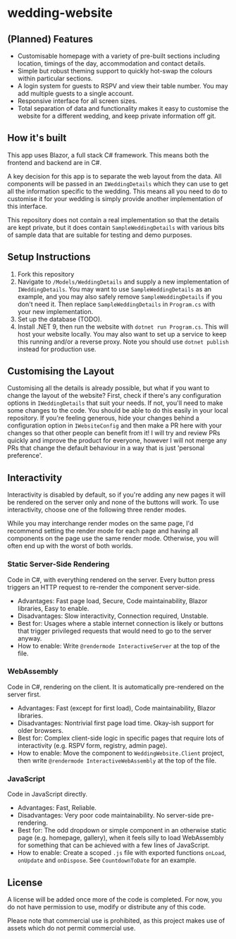 # wedding-website

## (Planned) Features

- Customisable homepage with a variety of pre-built sections including location, timings of the day, accommodation and contact details.
- Simple but robust theming support to quickly hot-swap the colours within particular sections.
- A login system for guests to RSPV and view their table number. You may add multiple guests to a single account.
- Responsive interface for all screen sizes.
- Total separation of data and functionality makes it easy to customise the website for a different wedding, and keep private information off git.

## How it's built
This app uses Blazor, a full stack C# framework. This means both the frontend and backend are in C#.

A key decision for this app is to separate the web layout from the data. All components will be passed in an `IWeddingDetails` which they can use to get all the information specific to the wedding. This means all you need to do to customise it for your wedding is simply provide another implementation of this interface.

This repository does not contain a real implementation so that the details are kept private, but it does contain `SampleWeddingDetails` with various bits of sample data that are suitable for testing and demo purposes.

## Setup Instructions

1. Fork this repository
2. Navigate to `/Models/WeddingDetails` and supply a new implementation of `IWeddingDetails`. You may want to use `SampleWeddingDetails` as an example, and you may also safely remove `SampleWeddingDetails` if you don't need it. Then replace `SampleWeddingDetails` in `Program.cs` with your new implementation.
3. Set up the database (TODO).
4. Install .NET 9, then run the website with `dotnet run Program.cs`. This will host your website locally. You may also want to set up a service to keep this running and/or a reverse proxy. Note you should use `dotnet publish` instead for production use.

## Customising the Layout
Customising all the details is already possible, but what if you want to change the layout of the website? First, check if there's any configuration options in `IWeddingDetails` that suit your needs. If not, you'll need to make some changes to the code. You should be able to do this easily in your local repository. If you're feeling generous, hide your changes behind a configuration option in `IWebsiteConfig` and then make a PR here with your changes so that other people can benefit from it! I will try and review PRs quickly and improve the product for everyone, however I will not merge any PRs that change the default behaviour in a way that is just 'personal preference'.

## Interactivity

Interactivity is disabled by default, so if you're adding any new pages it will be rendered on the server only and none of the buttons will work. To use interactivity, choose one of the following three render modes.

While you may interchange render modes on the same page, I'd recommend setting the render mode for each page and having all components on the page use the same render mode. Otherwise, you will often end up with the worst of both worlds.

### Static Server-Side Rendering

Code in C#, with everything rendered on the server. Every button press triggers an HTTP request to re-render the component server-side.

- Advantages: Fast page load, Secure, Code maintainability, Blazor libraries, Easy to enable.
- Disadvantages: Slow interactivity, Connection required, Unstable.
- Best for: Usages where a stable internet connection is likely or buttons that trigger privileged requests that would need to go to the server anyway.
- How to enable: Write `@rendermode InteractiveServer` at the top of the file.

### WebAssembly

Code in C#, rendering on the client. It is automatically pre-rendered on the server first.

- Advantages: Fast (except for first load), Code maintainability, Blazor libraries.
- Disadvantages: Nontrivial first page load time. Okay-ish support for older browsers.
- Best for: Complex client-side logic in specific pages that require lots of interactivity (e.g. RSPV form, registry, admin page).
- How to enable: Move the component to `WeddingWebsite.Client` project, then write `@rendermode InteractiveWebAssembly` at the top of the file.

### JavaScript

Code in JavaScript directly.

- Advantages: Fast, Reliable.
- Disadvantages: Very poor code maintainability. No server-side pre-rendering.
- Best for: The odd dropdown or simple component in an otherwise static page (e.g. homepage, gallery), when it feels silly to load WebAssembly for something that can be achieved with a few lines of JavaScript.
- How to enable: Create a scoped `.js` file with exported functions `onLoad`, `onUpdate` and `onDispose`. See `CountdownToDate` for an example. 

## License

A license will be added once more of the code is completed. For now, you do not have permission to use, modify or distribute any of this code.

Please note that commercial use is prohibited, as this project makes use of assets which do not permit commercial use.
